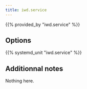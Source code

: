 ```yaml
---
title: iwd.service
---
```


{{% provided_by "iwd.service" %}}

## Options

{{% systemd_unit "iwd.service" %}}

## Additionnal notes

Nothing here.